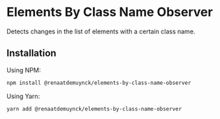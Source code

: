 # Elements By Class Name Observer

Detects changes in the list of elements with a certain class name.


## Installation

Using NPM:

```sh
npm install @renaatdemuynck/elements-by-class-name-observer
```

Using Yarn:

```sh
yarn add @renaatdemuynck/elements-by-class-name-observer
```
